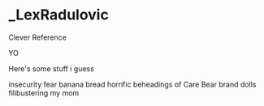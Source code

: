 # _LexRadulovic
Clever Reference


YO

Here's some stuff i guess

insecurity
fear
banana bread
horrific beheadings of Care Bear brand dolls
filibustering my mom
